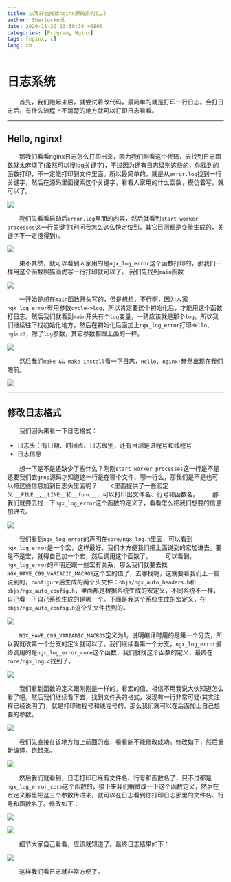 ```yaml
---
title: 从零开始阅读nginx源码系列(二)
author: Sherlockedb
date: 2020-11-20 23:50:34 +0800
categories: [Program, Nginx]
tags: [nginx, c]
lang: zh
---
```


# 日志系统
&emsp;&emsp;首先，我们跑起来后，就尝试着改代码，最简单的就是打印一行日志。会打日志后，有什么流程上不清楚的地方就可以打印日志看看。

---
## Hello, nginx!
&emsp;&emsp;那我们看看nginx日志怎么打印出来，因为我们刚看这个代码，去找到日志函数就太麻烦了(虽然可以搜log关键字)，不过因为还有日志级别这些的，你找到的函数打印，不一定能打印到文件里面。所以最简单的，就是从`error.log`找到一行关键字，然后在源码里面搜索这个关键字，看看人家用的什么函数，模仿着写，就可以了。

![](https://gitee.com/sherlockedb/gitee.page/raw/ge-pages/blog/20201129234133.png)

&emsp;&emsp;我们先看看启动后`error.log`里面的内容，然后就看到`start worker processes`这一行关键字(别问我怎么这么快定位到，其它目测都是变量生成的，关键字不一定搜得到)。

![](https://gitee.com/sherlockedb/gitee.page/raw/ge-pages/blog/20201129234212.png)

&emsp;&emsp;果不其然，就可以看到人家用的是`ngx_log_error`这个函数打印的，那我们一样用这个函数照猫画虎写一行打印就可以了。
我们先找到`main`函数

![](https://gitee.com/sherlockedb/gitee.page/raw/ge-pages/blog/20201129234237.png)

&emsp;&emsp;一开始是想在`main`函数开头写的，但是想想，不行啊，因为人家`ngx_log_error`有用参数`cycle->log`，所以肯定要这个初始化后，才能用这个函数打日志。然后我们就看到`main`开头有个`log`变量，一猜应该就是那个`log`，所以我们继续往下找初始化地方，然后在初始化后面加上`ngx_log_error`打印`Hello, nginx!`，除了`log`参数，其它参数都跟上面的一样。

![](https://gitee.com/sherlockedb/gitee.page/raw/ge-pages/blog/20201129234313.png)

&emsp;&emsp;然后我们`make && make install`看一下日志，`Hello, nginx!`赫然出现在我们眼前。

![](https://gitee.com/sherlockedb/gitee.page/raw/ge-pages/blog/20201129234346.png)

---
## 修改日志格式

&emsp;&emsp;我们回头来看一下日志格式：

- 日志头：有日期、时间点、日志级别，还有目测是进程号和线程号
- 日志信息

&emsp;&emsp;想一下是不是还缺少了些什么？刚刚`start worker processes`这一行是不是还要我们去`grep`源码才知道这一行是在哪个文件、哪一行么，那我们是不是也可以把这些信息加到日志头里面呢？
&emsp;&emsp;`C`里面提供了一些宏定义:`__FILE__`,`__LINE__`和`__func__`，可以打印出文件名、行号和函数名。
&emsp;&emsp;那我们就要去找一下`ngx_log_error`这个函数的定义了，看看怎么把我们想要的信息加进去。

![](https://gitee.com/sherlockedb/gitee.page/raw/ge-pages/blog/20201129234411.png)

&emsp;&emsp;我们看到`ngx_log_error`的声明在`core/ngx_log.h`里面，可以看到`ngx_log_error`是一个宏，这样最好，我们才方便我们把上面说到的宏加进去。要是不是宏，就得自己加一个宏，然后调用这个函数了。
&emsp;&emsp;可以看到，`ngx_log_error`的声明还跟一些宏有关系，那么我们就要去找`NGX_HAVE_C99_VARIADIC_MACROS`这个宏的值了，去哪找呢，这就要看我们上一篇说到的，`configure`后生成的两个头文件：`objs/ngx_auto_headers.h`和`objs/ngx_auto_config.h`，里面都是根据系统生成的宏定义，不同系统不一样，自己看一下自己系统生成的是哪一个。下面是我这个系统生成的宏定义，在`objs/ngx_auto_config.h`这个头文件找到的。

![](https://gitee.com/sherlockedb/gitee.page/raw/ge-pages/blog/20201129234441.png)

&emsp;&emsp;`NGX_HAVE_C99_VARIADIC_MACROS`定义为1，说明编译时用的是第一个分支，所以我就改第一个分支的定义就可以了。我们继续看第一个分支，`ngx_log_error`最终调用的是`ngx_log_error_core`这个函数，我们就找这个函数的定义，最终在`core/ngx_log.c`找到了。

![](https://gitee.com/sherlockedb/gitee.page/raw/ge-pages/blog/20201129234510.png)

&emsp;&emsp;我们看到函数的定义跟刚刚是一样的，看宏的值，相信不用我说大伙知道怎么看了吧。然后我们继续看下去，找到文件头的格式，发现有一行非常可疑(其实注释已经说明了)，就是打印进程号和线程号的，那么我们就可以在后面加上自己想要的参数。

![](https://gitee.com/sherlockedb/gitee.page/raw/ge-pages/blog/20201129234538.png)


&emsp;&emsp;我们先直接在该地方加上前面的宏，看看能不能修改成功。修改如下，然后重新编译，跑起来。

![](https://gitee.com/sherlockedb/gitee.page/raw/ge-pages/blog/20201129234600.png)

&emsp;&emsp;然后我们就看到，日志打印已经有文件名、行号和函数名了，只不过都是`ngx_log_error_core`这个函数的，接下来我们稍微改一下这个函数定义，然后在宏定义那里把这三个参数传进来，就可以在日志看到你打印日志那里的文件名、行号和函数名了。修改如下：

![](https://gitee.com/sherlockedb/gitee.page/raw/ge-pages/blog/20201129234825.png)

![](https://gitee.com/sherlockedb/gitee.page/raw/ge-pages/blog/20201129235012.png)

&emsp;&emsp;细节大家自己看看，应该就知道了。最终日志结果如下：

![](https://gitee.com/sherlockedb/gitee.page/raw/ge-pages/blog/20201129235107.png)

&emsp;&emsp;这样我们看日志就非常方便了。
